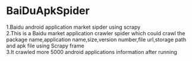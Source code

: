 # BaiDuApkSpider
1.Baidu android application market sipder using scrapy<br> 
2.This is a Baidu market application crawler spider which could crawl the package name,application name,size,version number,file url,storage path and apk file using Scrapy frame<br> 
3.It crawled more 5000 android applications information after running<br> 
